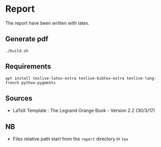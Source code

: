 # Report
The report have been written with latex.

## Generate pdf
```shell
./build.sh
```

## Requirements
```shell
apt install texlive-latex-extra texlive-bibtex-extra texlive-lang-french python-pygments
```

## Sources
- LaTeX Template : The Legrand Orange Book - Version 2.2 (30/3/17)

## NB
- Files relative path start from the `report` directory in `tex`
